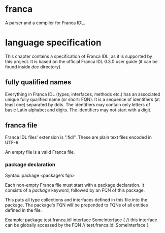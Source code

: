 # franca
A parser and a compiler for Franca IDL.

# language specification
This chapter contains a specification of Franca IDL, as it is supported by this
project. It is based on the official Franca IDL 0.3.0 user guide (it can be found
inside *doc* directory).

## fully qualified names
Everything in Franca IDL (types, interfaces, methods etc.) has an associated unique
fully qualified name (or short: FQN). It is a sequence of identifiers (at least one)
separated by dots. The identifiers may contain only letters of basic Latin alphabet
and digits. The identifiers may not start with a digit.

## franca file
Franca IDL files' extension is ".fidl". These are plain text files encoded in
UTF-8.

An empty file is a valid Franca file.

### package declaration
Syntax:
    package <package's fqn>

Each non-empty Franca file must start with a package declaration. It consists of
a *package* keyword, followed by an FQN of this package.

This puts all type collections and interfaces defined in this file into the package.
The package's FQN will be prepended to FQNs of all entities defined in the file.

Example:
    package test.franca.idl
    interface SomeInterface {
        // this interface can be globally accessed by the FQN
        // test.franca.idl.SomeInterface
    }
